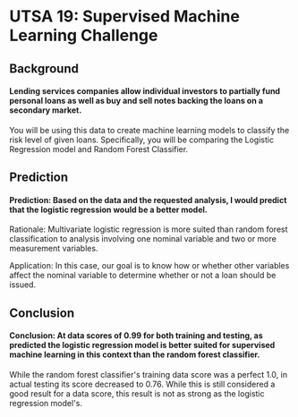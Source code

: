 # UTSA 19: Supervised Machine Learning Challenge

## Background

#### Lending services companies allow individual investors to partially fund personal loans as well as buy and sell notes backing the loans on a secondary market.

You will be using this data to create machine learning models to classify the risk level of given loans. Specifically, you will be comparing the Logistic Regression model and Random Forest Classifier.

## Prediction

#### Prediction: Based on the data and the requested analysis, I would predict that the logistic regression would be a better model.

Rationale: Multivariate logistic regression is more suited than random forest classification to analysis involving one nominal variable and two or more measurement variables.

Application: In this case, our goal is to know how or whether other variables affect the nominal variable to determine whether or not a loan should be issued.

## Conclusion

#### Conclusion: At data scores of 0.99 for both training and testing, as predicted the logistic regression model is better suited for supervised machine learning in this context than the random forest classifier.

While the random forest classifier's training data score was a perfect 1.0, in actual testing its score decreased to 0.76.  While this is still considered a good result for a data score, this result is not as strong as the logistic regression model's.

